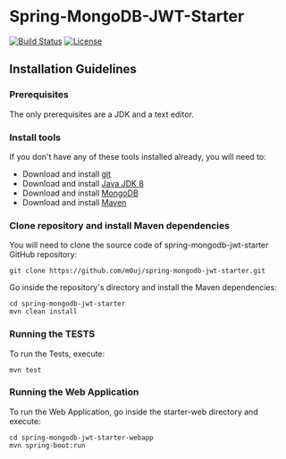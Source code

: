 # Spring-MongoDB-JWT-Starter

[![Build Status](https://travis-ci.org/m0uj/spring-mongodb-jwt-starter.svg?branch=master)](https://travis-ci.org/m0uj/spring-mongodb-jwt-starter)
[![License](https://img.shields.io/badge/License-GPL--3.0-blue.svg)](https://opensource.org/licenses/GPL-3.0)

## Installation Guidelines

### Prerequisites
The only prerequisites are a JDK and a text editor.

### Install tools
If you don't have any of these tools installed already,
you will need to:

* Download and install [git](https://git-scm.com/)
* Download and install [Java JDK 8](http://www.oracle.com/technetwork/pt/java/javase/downloads/jdk8-downloads-2133151.html)
* Download and install [MongoDB](https://docs.mongodb.com/manual/installation/)
* Download and install [Maven](https://maven.apache.org/install.html)

### Clone repository and install Maven dependencies
You will need to clone the source code of spring-mongodb-jwt-starter GitHub repository:

    git clone https://github.com/m0uj/spring-mongodb-jwt-starter.git

Go inside the repository's directory and install the Maven dependencies:

    cd spring-mongodb-jwt-starter
    mvn clean install

### Running the TESTS
To run the Tests, execute:

    mvn test
    
### Running the Web Application
To run the Web Application, go inside the starter-web directory and execute:

    cd spring-mongodb-jwt-starter-webapp
    mvn spring-boot:run

